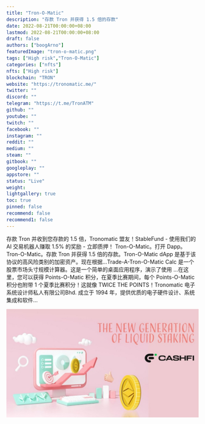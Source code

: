 ```yaml
---
title: "Tron-O-Matic"
description: "存款 Tron 并获得 1.5 倍的存款"
date: 2022-08-21T00:00:00+08:00
lastmod: 2022-08-21T00:00:00+08:00
draft: false
authors: ["boogArno"]
featuredImage: "tron-o-matic.png"
tags: ["High risk","Tron-O-Matic"]
categories: ["nfts"]
nfts: ["High risk"]
blockchain: "TRON"
website: "https://tronomatic.me/"
twitter: ""
discord: ""
telegram: "https://t.me/TronATM"
github: ""
youtube: ""
twitch: ""
facebook: ""
instagram: ""
reddit: ""
medium: ""
steam: ""
gitbook: ""
googleplay: ""
appstore: ""
status: "Live"
weight: 
lightgallery: true
toc: true
pinned: false
recommend: false
recommend1: false
---
```


存款 Tron 并收到您存款的 1.5 倍，Tronomatic 盟友！StableFund - 使用我们的 AI 交易机器人赚取 1.5% 的奖励 - 立即质押！ Tron-O-Matic。打开 Dapp。 Tron-O-Matic。存款 Tron 并获得 1.5 倍的存款。Tron-O-Matic dApp 是基于该协议的高风险类别的加密资产。现在根据...Trade-A-Tron-O-Matic Calc 是一个股票市场头寸规模计算器。这是一个简单的桌面应用程序，演示了使用 ...在这里，您可以获得 Points-O-Matic 积分，在夏季比赛期间，每个 Points-O-Matic 积分也附带 1 个夏季比赛积分！这就像 TWICE THE POINTS！Tronomatic 电子系统设计师私人有限公司Bhd. 成立于 1994 年，提供优质的电子硬件设计、系统集成和软件...

![IMAGE_1654098902](IMAGE_1654098902.jpg)